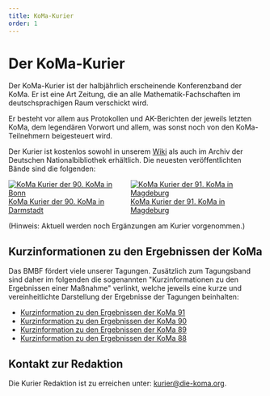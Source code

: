 ```yaml
---
title: KoMa-Kurier
order: 1
---
```

<style>
   span.images p {
      display: flex;
   }
</style>

# Der KoMa-Kurier

Der KoMa-Kurier ist der halbjährlich erscheinende Konferenzband der KoMa. Er ist eine Art Zeitung, die an alle Mathematik-Fachschaften im deutschsprachigen Raum verschickt wird.

Er besteht vor allem aus Protokollen und AK-Berichten der jeweils letzten KoMa, dem legendären Vorwort und allem, was sonst noch von den KoMa-Teilnehmern beigesteuert wird.

Der Kurier ist kostenlos sowohl in unserem [Wiki](https://komapedia.org/wiki/Kurier) als auch im Archiv der Deutschen Nationalbibliothek erhältlich.
Die neuesten veröffentlichten Bände sind die folgenden:

<span class="images">

[![KoMa Kurier der 90. KoMa in Bonn](https://file.komapedia.org/Kurier90_prev.jpg) KoMa Kurier der 90. KoMa in Darmstadt](https://file.komapedia.org/Kurier90_OnlineVersion.pdf)
[![KoMa Kurier der 91. KoMa in Magdeburg](https://file.komapedia.org/Kurier91_prev.jpg) KoMa Kurier der 91. KoMa in Magdeburg](https://file.komapedia.org/Kurier91_OnlineVersion.pdf)

</span>

(Hinweis: Aktuell werden noch Ergänzungen am Kurier vorgenommen.)

## Kurzinformationen zu den Ergebnissen der KoMa

Das BMBF fördert viele unserer Tagungen.
Zusätzlich zum Tagungsband sind daher im folgenden die sogenannten "Kurzinformationen zu den Ergebnissen einer Maßnahme" verlinkt, welche jeweils eine kurze und vereinheitlichte Darstellung der Ergebnisse der Tagungen beinhalten:
- [Kurzinformation zu den Ergebnissen der KoMa 91](https://file.komapedia.org/KoMa91_Kurzinformationen.pdf)
- [Kurzinformation zu den Ergebnissen der KoMa 90](https://file.komapedia.org/KoMa90_Kurzinformationen.pdf)
- [Kurzinformation zu den Ergebnissen der KoMa 89](https://file.komapedia.org/KoMa89_Kurzinformationen.pdf)
- [Kurzinformation zu den Ergebnissen der KoMa 88](https://file.komapedia.org/KoMa88_Kurzinformationen.pdf)

## Kontakt zur Redaktion

Die Kurier Redaktion ist zu erreichen unter: <kurier@die-koma.org>.
